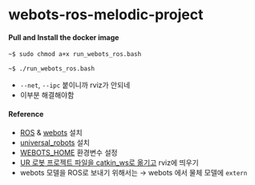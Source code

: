 # webots-ros-melodic-project


#### Pull and Install the docker image 
```bash 
~$ sudo chmod a+x run_webots_ros.bash

~$ ./run_webots_ros.bash
```

* ```--net```, ```--ipc``` 붙이니까 rviz가 안되네 
* 이부분 해결해야함 









#### Reference 
* [ROS](http://wiki.ros.org/Distributions) & [webots](https://cyberbotics.com/) 설치 
* [universal_robots](http://wiki.ros.org/universal_robots) 설치 
* [WEBOTS_HOME](https://cyberbotics.com/doc/guide/tutorial-8-using-ros) 환경변수 설정 
* [UR 로봇 프로젝트 파일을 catkin_ws로 옮기고](https://cyberbotics.com/doc/guide/ure) rviz에 띄우기 
* webots 모델을 ROS로 보내기 위해서는 → webots 에서 물체 모델에 ```extern```
